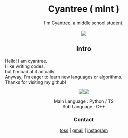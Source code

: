 <h1 align="center">Cyantree ( mlnt )</h1>
<p align="center">I'm <a href="https://cyantr.vercel.app">Cyantree</a>, a middle school student.<br/><br/><a href="https://solved.ac/mlnt"><img src="http://mazassumnida.wtf/api/v2/generate_badge?boj=mlnt"/></a></p>
<h2 align="center">Intro</h2>
<p align=>Hello! I am cyantree.<br/>I like writing codes,<br/>but I'm bad at it actually.<br/>Anyway, I'm eager to learn new languages or algorithms.<br/>Thanks for visiting my github!</p>
<p align="center">
	<a href=""><img src="https://github-readme-stats.vercel.app/api?username=cyantr09&show_icons=true&theme=cobalt&hide_border=true"/><a href=""><img src="https://github-readme-stats.vercel.app/api/top-langs/?username=cyantr09&theme=cobalt&hide_border=true"/></a>
	</a>
	
</p>
<p align="center">Main Language : Python / TS<br/>Sub Language : C++</p>
<h3 align="center">Contact</h3>
<p align="center">
	<a href="https://toss.me/cyantree/1000">toss</a> | 
	<a href="mailto:cyantree0129@gmail.com">gmail</a> | 
	<a href="https://instagram.com/_cyandev">instagram</a>
</p>
	
	  
	


	


